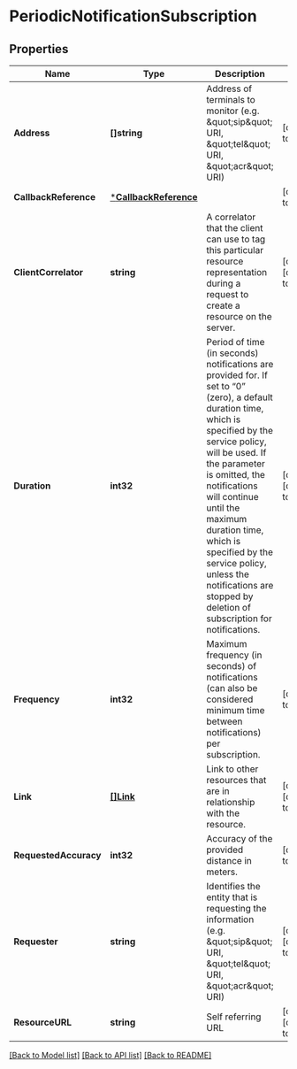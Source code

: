 # PeriodicNotificationSubscription

## Properties
Name | Type | Description | Notes
------------ | ------------- | ------------- | -------------
**Address** | **[]string** | Address of terminals to monitor (e.g. \&quot;sip\&quot; URI, \&quot;tel\&quot; URI, \&quot;acr\&quot; URI) | [default to null]
**CallbackReference** | [***CallbackReference**](CallbackReference.md) |  | [default to null]
**ClientCorrelator** | **string** | A correlator that the client can use to tag this particular resource representation during a request to create a resource on the server. | [optional] [default to null]
**Duration** | **int32** | Period of time (in seconds) notifications are provided for. If set to “0” (zero), a default duration time, which is specified by the service policy, will be used. If the parameter is omitted, the notifications will continue until the maximum duration time, which is specified by the service policy, unless the notifications are stopped by deletion of subscription for notifications. | [optional] [default to null]
**Frequency** | **int32** | Maximum frequency (in seconds) of notifications (can also be considered minimum time between notifications) per subscription. | [default to null]
**Link** | [**[]Link**](Link.md) | Link to other resources that are in relationship with the resource. | [optional] [default to null]
**RequestedAccuracy** | **int32** | Accuracy of the provided distance in meters. | [default to null]
**Requester** | **string** | Identifies the entity that is requesting the information (e.g. \&quot;sip\&quot; URI, \&quot;tel\&quot; URI, \&quot;acr\&quot; URI) | [optional] [default to null]
**ResourceURL** | **string** | Self referring URL | [optional] [default to null]

[[Back to Model list]](../README.md#documentation-for-models) [[Back to API list]](../README.md#documentation-for-api-endpoints) [[Back to README]](../README.md)


